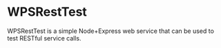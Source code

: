 # WPSRestTest

WPSRestTest is a simple Node+Express web service that can be used to test RESTful service calls.
